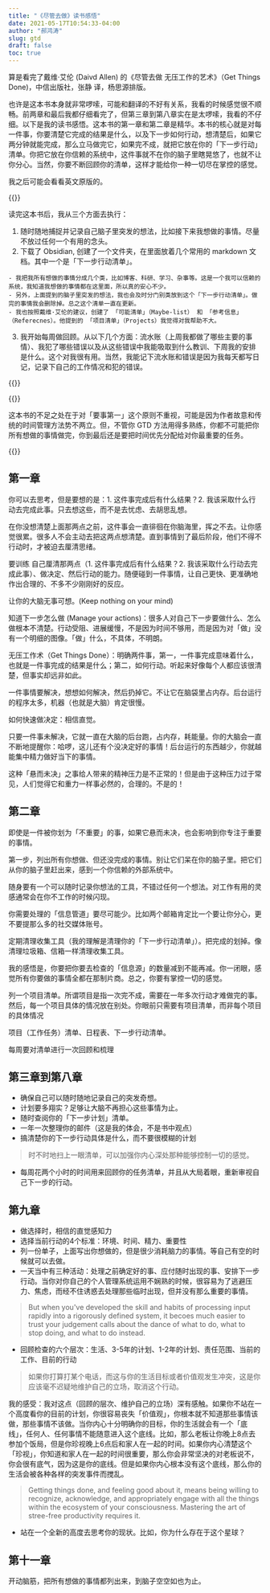 ```yaml
---
title: "《尽管去做》读书感悟"
date: 2021-05-17T10:54:33-04:00
author: "郝鸿涛"
slug: gtd
draft: false
toc: true
---
```

算是看完了戴维·艾伦 (Daivd Allen) 的《尽管去做 无压工作的艺术》（Get Things Done)，中信出版社，张静 译，杨思源排版。

也许是这本书本身就非常啰嗦，可能和翻译的不好有关系，我看的时候感觉很不顺畅。前两章和最后我都仔细看完了，但第三章到第八章实在是太啰嗦，我看的不仔细。以下是我的读书感悟。这本书的第一章和第二章是精华。本书的核心就是对每一件事，你要清楚它完成的结果是什么，以及下一步如何行动，想清楚后，如果它两分钟就能完成，那么立马做完它，如果完不成，就把它放在你的「下一步行动」清单。你把它放在你信赖的系统中，这件事就不在你的脑子里瞎晃悠了，也就不让你分心。当然，你要不断回顾你的清单，这样才能给你一种一切尽在掌控的感觉。

我之后可能会看看英文原版的。

{{<block class="reminder">}}

读完这本书后，我从三个方面去执行：

  1. 随时随地捕捉并记录自己脑子里突发的想法，比如接下来我想做的事情。尽量不放过任何一个有用的念头。
  2. 下载了 Obsidian, 创建了一个文件夹，在里面放着几个常用的 markdown 文档。其中一个是「下一步行动清单」。

    - 我把我所有想做的事情分成几个类，比如博客、科研、学习、杂事等。这是一个我可以信赖的系统，我知道我想做的事情都在这里面，所以真的安心不少。
    - 另外，上面提到的脑子里突发的想法，我也会及时分门别类放到这个「下一步行动清单」。做完的事情我会删除掉。总之这个清单一直在更新。
    - 我也按照戴维·艾伦的建议，创建了 「可能清单」（Maybe-list） 和 「参考信息」（Referecnes）。他提到的 「项目清单」（Projects）我觉得对我帮助不大。
  3. 我开始每周做回顾。从以下几个方面：流水账（上周我都做了哪些主要的事情）、我犯了哪些错误以及从这些错误中我能吸取到什么教训、下周我的安排是什么。这个对我很有用。当然，我能记下流水账和错误是因为我每天都写日记，记录下自己的工作情况和犯的错误。

{{<end>}}

{{<block class="note">}}

这本书的不足之处在于对「要事第一」这个原则不重视，可能是因为作者故意和传统的时间管理方法势不两立。但，不管你 GTD 方法用得多熟练，你都不可能把你所有想做的事情做完，你到最后还是要把时间优先分配给对你最重要的任务。

{{<end>}}

## 第一章

你可以去思考，但是要想的是：1. 这件事完成后有什么结果？2. 我该采取什么行动去完成此事。只去想这些，而不是去忧虑、去胡思乱想。

在你没想清楚上面那两点之前，这件事会一直徘徊在你脑海里，挥之不去。让你感觉很累。很多人不会主动去把这两点想清楚。直到事情到了最后阶段，他们不得不行动时，才被迫去厘清思绪。

要训练 自己厘清那两点（1. 这件事完成后有什么结果？2. 我该采取什么行动去完成此事）、做决定、然后行动的能力。随便碰到一件事情，让自己更快、更准确地作出合理的、不多不少刚刚好的反应。

让你的大脑无事可想。(Keep nothing on your mind)

知道下一步怎么做 (Manage your actions)：很多人对自己下一步要做什么、怎么做根本不清楚。行动受阻、进展缓慢，不是因为时间不够用，而是因为对「做」没有一个明细的图像。「做」什么，不具体，不明朗。

无压工作术（Get Things Done）：明确两件事，第一，一件事完成意味着什么，也就是一件事完成的结果是什么；第二，如何行动。听起来好像每个人都应该很清楚，但事实却远非如此。

一件事情要解决，想想如何解决，然后扔掉它。不让它在脑袋里占内存。后台运行的程序太多，机器（也就是大脑）肯定很慢。

如何快速做决定：相信直觉。

只要一件事未解决，它就一直在大脑的后台跑，占内存，耗能量。你的大脑会一直不断地提醒你：哈啰，这儿还有个没决定好的事情！后台运行的东西越少，你就越能集中精力做好当下的事情。

这种「悬而未决」之事给人带来的精神压力是不正常的！但是由于这种压力过于常见，人们觉得它和重力一样事必然的，合理的。不是的！


## 第二章

即使是一件被你划为「不重要」的事，如果它悬而未决，也会影响到你专注于重要的事情。

第一步，列出所有你想做、但还没完成的事情。别让它们呆在你的脑子里。把它们从你的脑子里赶出来，感到一个你信赖的外部系统中。

随身要有一个可以随时记录你想法的工具，不错过任何一个想法。对工作有用的灵感通常会在你不工作的时候闪现。

你需要处理的「信息管道」要尽可能少。比如两个邮箱肯定比一个要让你分心，更不要提那么多的社交媒体账号。

定期清理收集工具（我的理解是清理你的「下一步行动清单」）。把完成的划掉。像清理垃圾箱、信箱一样清理收集工具。

我的感悟是，你要把你要去检查的「信息源」的数量减到不能再减。你一闭眼，感觉所有你要做的事情全都在那制片商。总之，你要有掌控一切的感觉。

列一个项目清单。所谓项目是指一次完不成，需要在一年多次行动才难做完的事。然后，每一个项目具体的情况放在别处。你眼前只需要有项目清单，而非每个项目的具体情况

项目（工作任务）清单、日程表、下一步行动清单。

每周要对清单进行一次回顾和梳理

## 第三章到第八章

- 确保自己可以随时随地记录自己的突发奇想。
- 计划要多翔实？足够让大脑不再担心这些事情为止。
- 随时查阅你的「下一步计划」清单。
- 一年一次整理你的邮件（这是我的体会，不是书中观点）
- 搞清楚你的下一步行动具体是什么，而不要很模糊的计划

> 时不时地扫上一眼清单，可以加强你内心深处那种能够控制一切的感觉。

- 每周花两个小时的时间用来回顾你的任务清单，并且从大局着眼，重新审视自己下一步的行动。

## 第九章

- 做选择时，相信的直觉感知力
- 选择当前行动的4个标准：环境、时间、精力、重要性
- 列一份单子，上面写出你想做的，但是很少消耗脑力的事情。等自己有空的时候就可以去做。
- 一天当中有三种活动：处理之前确定好的事、应付随时出现的事、安排下一步行动。当你对你自己的个人管理系统运用不娴熟的时候，很容易为了逃避压力、焦虑，而经不住诱惑去处理那些临时出现，但并没有那么重要的事情。

>But when you've developed the skill and habits of processing input rapidly into a rigorously defined system, it becoes much easier to trust your judgement calls about the dance of what to do, what to stop doing, and what to do instead. 

- 回顾检查的六个层次：生活、3-5年的计划、1-2年的计划、责任范围、当前的工作、目前的行动

>如果你打算打某个电话，而这与你的生活目标或者价值观发生冲突，这是你应该毫不迟疑地维护自己的立场，取消这个行动。

我的感受：我对这点（回顾的层次、维护自己的立场）深有感触。如果你不站在一个高度看你的目前的计划，你很容易丧失「价值观」，你根本就不知道那些事情该做，那些事情不该做。当你内心十分明确你的目标，你的生活就会有一个「底线」，任何人、任何事情不能随意进入这个底线。比如，那么老板让你晚上8点去参加个饭局，但是你珍视晚上6点后和家人在一起的时间。如果你内心清楚这个「珍视」，你知道和家人在一起的时间很重要，那么你会非常坚决的对老板说不，你会很有底气，因为这是你的底线。但是如果你内心根本没有这个底线，那么你的生活会被各种各样的突发事件而搅乱。

>Getting things done, and feeling good about it, means being willing to recognize, acknowledge, and appropriately engage with all the things within the ecosystem of your consciousness. Mastering the art of stree-free productivity requires it. 

- 站在一个全新的高度去思考你的现状。比如，你为什么存在于这个星球？

## 第十一章
开动脑筋，把所有想做的事情都列出来，到脑子空空如也为止。